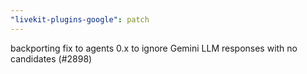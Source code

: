 ```yaml
---
"livekit-plugins-google": patch
---
```


backporting fix to agents 0.x to ignore Gemini LLM responses with no candidates (#2898)
